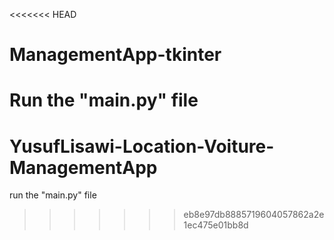 <<<<<<< HEAD
# ManagementApp-tkinter

<!-- To install the requirements -->
<!-- Run this command in the terminal "sh install.sh" -->

Run the "main.py" file
=======
# YusufLisawi-Location-Voiture-ManagementApp

run the "main.py" file
>>>>>>> eb8e97db8885719604057862a2e1ec475e01bb8d

